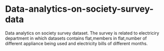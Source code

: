 # Data-analytics-on-society-survey-data
Data analytics on society survey dataset. The survey is related to electriciry department in which datasets contains flat,members in flat,number of different appliance being used and electricity bills of different months. 
